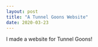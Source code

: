 ```yaml
---
layout: post
title: "A Tunnel Goons Website"
date: 2020-03-23
---
```


I made a website for Tunnel Goons!
